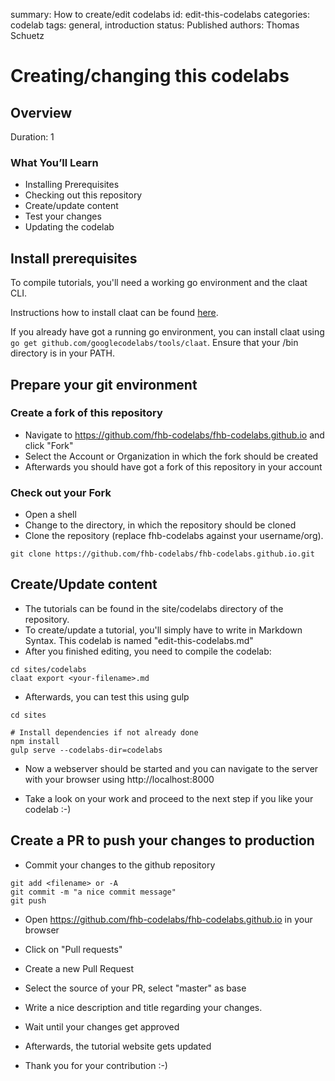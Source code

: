 summary: How to create/edit codelabs
id: edit-this-codelabs
categories: codelab
tags: general, introduction
status: Published 
authors: Thomas Schuetz

# Creating/changing this codelabs
<!-- ------------------------ -->
## Overview 
Duration: 1

### What You’ll Learn 
- Installing Prerequisites
- Checking out this repository
- Create/update content
- Test your changes
- Updating the codelab

<!-- ------------------------ -->
## Install prerequisites


To compile tutorials, you'll need a working go environment and the claat CLI.

Instructions how to install claat can be found [here](github.com/googlecodelabs/tools/claat).

If you already have got a running go environment, you can install claat using `go get github.com/googlecodelabs/tools/claat`. Ensure that your <GOPATH>/bin directory is in your PATH.

<!-- ------------------------ -->
## Prepare your git environment

### Create a fork of this repository

* Navigate to https://github.com/fhb-codelabs/fhb-codelabs.github.io and click "Fork"
* Select the Account or Organization in which the fork should be created
* Afterwards you should have got a fork of this repository in your account

### Check out your Fork
* Open a shell
* Change to the directory, in which the repository should be cloned
* Clone the repository (replace fhb-codelabs against your username/org).
```
git clone https://github.com/fhb-codelabs/fhb-codelabs.github.io.git
```

<!-- ------------------------ -->
## Create/Update content
* The tutorials can be found in the site/codelabs directory of the repository. 
* To create/update a tutorial, you'll simply have to write in Markdown Syntax. This codelab is named "edit-this-codelabs.md"
* After you finished editing, you need to compile the codelab:
```
cd sites/codelabs
claat export <your-filename>.md
```

* Afterwards, you can test this using gulp

```
cd sites

# Install dependencies if not already done
npm install
gulp serve --codelabs-dir=codelabs
```

* Now a webserver should be started and you can navigate to the server with your browser using http://localhost:8000

* Take a look on your work and proceed to the next step if you like your codelab :-)

<!-- ------------------------ -->
## Create a PR to push your changes to production

* Commit your changes to the github repository

```
git add <filename> or -A
git commit -m "a nice commit message"
git push
```

* Open https://github.com/fhb-codelabs/fhb-codelabs.github.io in your browser

* Click on "Pull requests"

* Create a new Pull Request

* Select the source of your PR, select "master" as base

* Write a nice description and title regarding your changes.

* Wait until your changes get approved

* Afterwards, the tutorial website gets updated

* Thank you for your contribution :-)

